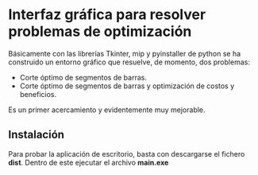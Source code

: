 # Interfaz gráfica  para resolver problemas de optimización

Básicamente con las librerías Tkinter, mip y pyinstaller de python se ha construido un entorno gráfico que resuelve, de momento, dos problemas:
  * Corte óptimo de segmentos de barras.
  * Corte óptimo de segmentos de barras y optimización de costos y beneficios.
  
Es un primer acercamiento y evidentemente muy mejorable.

## Instalación
Para probar la aplicación de escritorio, basta con descargarse el fichero **dist**. Dentro de este ejecutar el archivo **main.exe**
